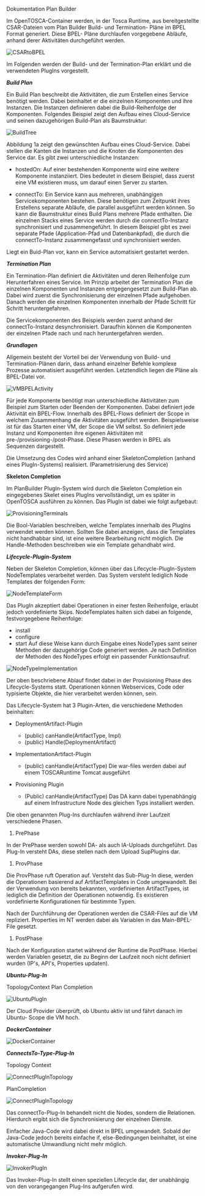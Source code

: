 Dokumentation Plan Builder

Im OpenTOSCA-Container werden, in der Tosca Runtime, aus bereitgestellte CSAR-Dateien vom Plan Builder Build- und Termination- Pläne im BPEL Format generiert. 
Diese BPEL- Pläne durchlaufen vorgegebene Abläufe, anhand derer Aktivitäten durchgeführt werden.

![CSARtoBPEL](graphics/CSARtoBPEL.png)

Im Folgenden werden der Build- und der Termination-Plan erklärt und die verwendeten PlugIns vorgestellt.

***Build Plan***

Ein Build Plan beschreibt die Aktivitäten, die zum Erstellen eines Service benötigt werden. 
Dabei beinhaltet er die einzelnen Komponenten und ihre Instanzen. 
Die Instanzen definieren dabei die Build-Reihenfolge der Komponenten. 
Folgendes Beispiel zeigt den Aufbau eines Cloud-Service und seinen dazugehörigen Build-Plan als Baumstruktur:

![BuildTree](graphics/Build-Tree.png)

Abbildung 1a zeigt den gewünschten Aufbau eines Cloud-Service. 
Dabei stellen die Kanten die Instanzen und die Knoten die Komponenten des Service dar. 
Es gibt zwei unterschiedliche Instanzen:

-   hostedOn: Auf einer bestehenden Komponente wird eine weitere Komponente instanziiert. 
    Dies bedeutet in diesem Beispiel, dass zuerst eine VM existieren muss, um darauf einen Server zu starten.

-   connectTo: Ein Service kann aus mehreren, unabhängigen Servicekomponenten bestehen. 
    Diese benötigen zum Zeitpunkt ihres Erstellens separate Abläufe, die parallel ausgeführt werden können.
    So kann die Baumstruktur eines Build Plans mehrere Pfade enthalten.
    Die einzelnen Stacks eines Service werden durch die connectTo-Instanz synchronisiert und zusammengeführt. 
    In diesem Beispiel gibt es zwei separate Pfade (Application-Pfad und Datenbankpfad), die durch die connectTo-Instanz zusammengefasst und synchronisiert werden.

Liegt ein Buid-Plan vor, kann ein Service automatisiert gestartet werden.

***Termination Plan***

Ein Termination-Plan definiert die Aktivitäten und deren Reihenfolge zum Herunterfahren eines Service. 
Im Prinzip arbeitet der Termination Plan die einzelnen Komponenten und Instanzen entgegengesetzt zum Build-Plan ab. 
Dabei wird zuerst die Synchronisierung der einzelnen Pfade aufgehoben. 
Danach werden die einzelnen Komponenten innerhalb der Pfade Schritt für Schritt heruntergefahren.

Die Servicekomponenten des Beispiels werden zuerst anhand der connectTo-Instanz desynchronisiert. 
Daraufhin können die Komponenten der einzelnen Pfade nach und nach heruntergefahren werden.

***Grundlagen***

Allgemein besteht der Vorteil bei der Verwendung von Build- und Termination-Plänen darin, dass anhand einzelner Befehle komplexe Prozesse automatisiert ausgeführt werden. 
Letztendlich liegen die Pläne als BPEL-Datei vor.

![VMBPELActivity](graphics/startStopVMmitBPELFlow.png)

Für jede Komponente benötigt man unterschiedliche Aktivitäten zum Beispiel zum Starten oder Beenden der Komponenten. 
Dabei definiert jede Aktivität ein BPEL-Flow. 
Innerhalb des BPEL-Flows definiert der Scope in welchem Zusammenhang die Aktivitäten ausgeführt werden. 
Beispielsweise ist für das Starten einer VM, der Scope die VM selbst. 
So definiert jede Instanz und Komponenten ihre eigenen Aktivitäten mit pre-/provisioning-/post-Phase. 
Diese Phasen werden in BPEL als Sequenzen dargestellt.

Die Umsetzung des Codes wird anhand einer SkeletonCompletion (anhand eines PlugIn-Systems) realisiert. (Parametrisierung des Service)

**Skeleton Completion**

Im PlanBuilder PlugIn-System wird durch die Skeleton Completion ein eingegebenes Skelet eines PlugIns vervollständigt, um es später in OpenTOSCA ausführen zu können. 
Das PlugIn ist dabei wie folgt aufgebaut:

![ProvisioningTerminals](graphics/ProvisioningTerminals.png)

Die Bool-Variablen beschreiben, welche Templates innerhalb des PlugIns verwendet werden können. 
Sollten Sie dabei anzeigen, dass die Templates nicht handhabbar sind, ist eine weitere Bearbeitung nicht möglich. 
Die Handle-Methoden beschreiben wie ein Template gehandhabt wird.

***Lifecycle-Plugin-System***

Neben der Skeleton Completion, können über das Lifecycle-PlugIn-System NodeTemplates verarbeitet werden. 
Das System versteht lediglich Node Templates der folgenden Form:

![NodeTemplateForm](graphics/NodeTemplateForm.png)

Das PlugIn akzeptiert dabei Operationen in einer festen Reihenfolge, erlaubt jedoch vordefinierte Skips. 
NodeTemplates halten sich dabei an folgende, festvorgegebene Reihenfolge: 
- install 
- configure 
- start
Auf diese Weise kann durch Eingabe eines NodeTypes samt seiner Methoden der dazugehörige Code generiert werden. 
Je nach Definition der Methoden des NodeTypes erfolgt ein passender Funktionsaufruf.

![NodeTypeImplementation](graphics/NT.NodeTypeImplementation.png)

Der oben beschriebene Ablauf findet dabei in der Provisioning Phase des Lifecycle-Systems statt. 
Operationen können Webservices, Code oder typisierte Objekte, die hier verarbeitet werden können, sein.

Das Lifecycle-System hat 3 Plugin-Arten, die verschiedene Methoden beinhalten:

-   DeploymentArtifact-Plugin

    -   (public) canHandle(ArtifactType, Impl)
    -   (public) Handle(DeploymentArtifact)

-   ImplementationArtifact-Plugin

    -   (public) canHandle(ArtifactType) Die war-files werden dabei auf einem TOSCARuntime Tomcat ausgeführt

-   Provisioning Plugin

    -   (Public) canHandle(ArtifactType) Das DA kann dabei typenabhängig auf einem Infrastructure Node des gleichen Typs installiert werden.

Die oben genannten Plug-Ins durchlaufen während ihrer Laufzeit verschiedene Phasen.

1.  PrePhase

In der PrePhase werden sowohl DA- als auch IA-Uploads durchgeführt. 
Das Plug-In versteht DAs, diese stellen nach dem Upload SupPlugins dar.

1.  ProvPhase

Die ProvPhase ruft Operation auf. Versteht das Sub-Plug-In diese, werden die Operationen basierend auf ArtifactTemplates in Code umgewandelt. 
Bei der Verwendung von bereits bekannten, vordefinierten ArtifactTypes, ist lediglich die Definition der Operationen notwendig. 
Es existieren vordefinierte Konfigurationen für bestimmte Typen.

Nach der Durchführung der Operationen werden die CSAR-Files auf die VM repliziert. 
Properties im NT werden dabei als Variablen in das Main-BPEL-File gesetzt.

1.  PostPhase

Nach der Konfiguration startet während der Runtime die PostPhase.
Hierbei werden Variablen gesetzt, die zu Beginn der Laufzeit noch nicht definiert wurden (IP's, API's, Properties updaten).

***Ubuntu-Plug-In***

TopologyContext Plan Completion

![UbuntuPlugIn](graphics/Ubuntu.png)

Der Cloud Provider überprüft, ob Ubuntu aktiv ist und fährt danach im Ubuntu- Scope die VM hoch.

***DockerContainer***

![DockerContainer](graphics/DockerContainer.png)

***ConnectsTo-Type-Plug-In***

Topology Context

![ConnectPlugInTopology](graphics/connectPlugInTopology.png)

PlanCompletion

![ConnectPlugInTopology](graphics/connectPlugInPlanCompletion.png)

Das connectTo-Plug-In behandelt nicht die Nodes, sondern die Relationen.
Hierdurch ergibt sich die Synchronisierung der einzelnen Dienste.

Einfacher Java-Code wird dabei direkt in BPEL umgewandelt. 
Sobald der Java-Code jedoch bereits einfache if, else-Bedingungen beinhaltet, ist eine automatische Umwandlung nicht mehr möglich.

***Invoker-Plug-In***

![InvokerPlugIn](graphics/Invoker.png)

Das Invoker-Plug-In stellt einen speziellen Lifecycle dar, der unabhängig von den vorangegangen Plug-Ins aufgerufen wird.